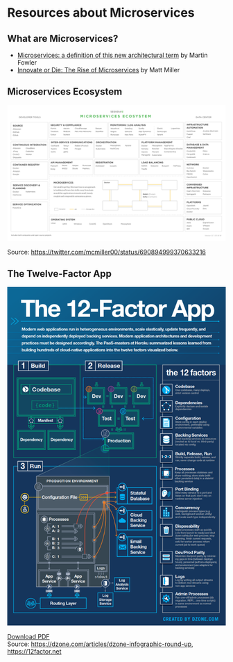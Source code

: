 # Resources about Microservices

## What are Microservices?

- [Microservices: a definition of this new architectural term](https://martinfowler.com/articles/microservices.html) by Martin Fowler
- [Innovate or Die: The Rise of Microservices](https://www.sequoiacap.com/article/build-us-microservices/) by Matt Miller

## Microservices Ecosystem

![](https://github.com/pacroy/microservices/raw/master/images/sequoia_microservices_ecosystem.png)

Source: https://twitter.com/mcmiller00/status/690894999370633216

## The Twelve-Factor App

![](https://github.com/pacroy/microservices/raw/master/images/the12factorapp.png)

[Download PDF](https://github.com/pacroy/microservices/raw/master/images/the12factorapp.pdf)  
Source: https://dzone.com/articles/dzone-infographic-round-up, https://12factor.net
